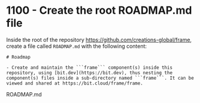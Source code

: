 # 1100 - Create the root ROADMAP.md file

Inside the root of the repository https://github.com/creations-global/frame, create a file called ```ROADMAP.md``` with the following content:

```
# Roadmap

- Create and maintain the ```frame``` component(s) inside this repository, using [bit.dev](https://bit.dev), thus nesting the component(s) files inside a sub-directory named ```frame```. It can be viewed and shared at https://bit.cloud/frame/frame.
```
ROADMAP.md
